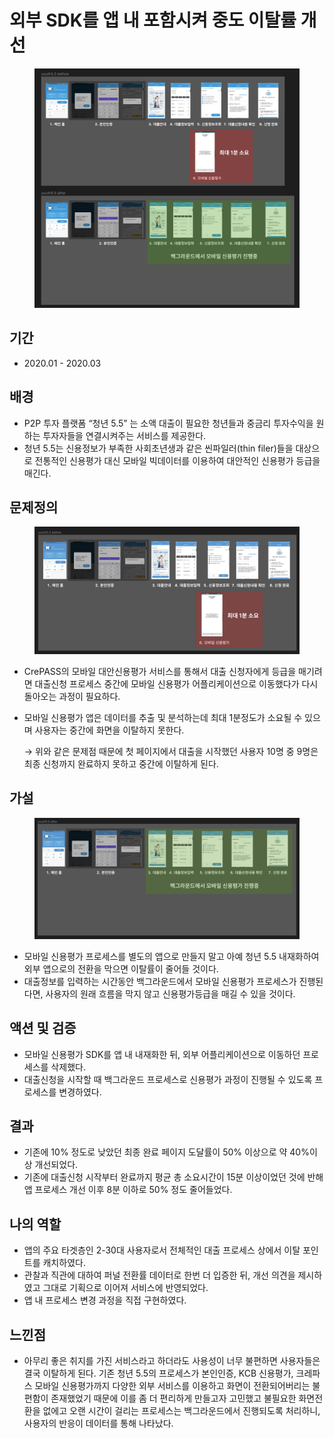 # 외부 SDK를 앱 내 포함시켜 중도 이탈률 개선

<figure><img src="../../.gitbook/assets/image (124).png" alt=""><figcaption></figcaption></figure>

## 기간

* 2020.01 - 2020.03

## 배경

* P2P 투자 플랫폼 “청년 5.5” 는 소액 대출이 필요한 청년들과 중금리 투자수익을 원하는 투자자들을 연결시켜주는 서비스를 제공한다.
* 청년 5.5는 신용정보가 부족한 사회초년생과 같은 씬파일러(thin filer)들을 대상으로 전통적인 신용평가 대신 모바일 빅데이터를 이용하여 대안적인 신용평가 등급을 매긴다.

## 문제정의

<figure><img src="../../.gitbook/assets/image (2).png" alt=""><figcaption></figcaption></figure>

* CrePASS의 모바일 대안신용평가 서비스를 통해서 대출 신청자에게 등급을 매기려면 대출신청 프로세스 중간에 모바일 신용평가 어플리케이션으로 이동했다가 다시 돌아오는 과정이 필요하다.
*   모바일 신용평가 앱은 데이터를 추출 및 분석하는데 최대 1분정도가 소요될 수 있으며 사용자는 중간에 화면을 이탈하지 못한다.

    → 위와 같은 문제점 때문에 첫 페이지에서 대출을 시작했던 사용자 10명 중 9명은 최종 신청까지 완료하지 못하고 중간에 이탈하게 된다.

## 가설

<figure><img src="../../.gitbook/assets/image (1).png" alt=""><figcaption></figcaption></figure>

* 모바일 신용평가 프로세스를 별도의 앱으로 만들지 말고 아예 청년 5.5 내재화하여 외부 앱으로의 전환을 막으면 이탈률이 줄어들 것이다.
* 대출정보를 입력하는 시간동안 백그라운드에서 모바일 신용평가 프로세스가 진행된다면, 사용자의 원래 흐름을 막지 않고 신용평가등급을 매길 수 있을 것이다.

## 액션 및 검증

* 모바일 신용평가 SDK를 앱 내 내재화한 뒤, 외부 어플리케이션으로 이동하던 프로세스를 삭제했다.
* 대출신청을 시작할 때 백그라운드 프로세스로 신용평가 과정이 진행될 수 있도록 프로세스를 변경하였다.

## 결과

* 기존에 10% 정도로 낮았던 최종 완료 페이지 도달률이 50% 이상으로 약 40%이상 개선되었다.
* 기존에 대출신청 시작부터 완료까지 평균 총 소요시간이 15분 이상이었던 것에 반해 앱 프로세스 개선 이후 8분 이하로 50% 정도 줄어들었다.

## 나의 역할

* 앱의 주요 타겟층인 2-30대 사용자로서 전체적인 대출 프로세스 상에서 이탈 포인트를 캐치하였다.
* 관찰과 직관에 대하여 퍼널 전환률 데이터로 한번 더 입증한 뒤, 개선 의견을 제시하였고 그대로 기획으로 이어져 서비스에 반영되었다.
* 앱 내 프로세스 변경 과정을 직접 구현하였다.

## 느낀점

* 아무리 좋은 취지를 가진 서비스라고 하더라도 사용성이 너무 불편하면 사용자들은 결국 이탈하게 된다. 기존 청년 5.5의 프로세스가 본인인증, KCB 신용평가, 크레파스 모바일 신용평가까지 다양한 외부 서비스를 이용하고 화면이 전환되어버리는 불편함이 존재했었기 때문에 이를 좀 더 편리하게 만들고자 고민했고 불필요한 화면전환을 없에고 오랜 시간이 걸리는 프로세스는 백그라운드에서 진행되도록 처리하니, 사용자의 반응이 데이터를 통해 나타났다.
